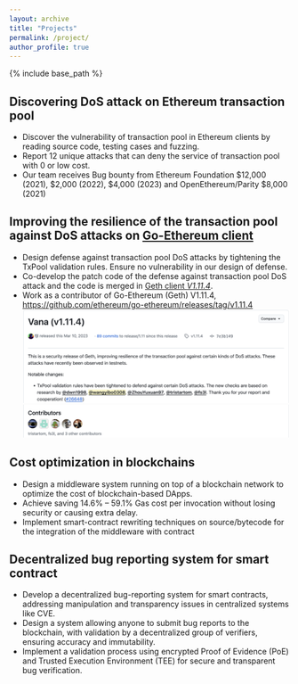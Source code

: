 ```yaml
---
layout: archive
title: "Projects"
permalink: /project/
author_profile: true
---
```


{% include base_path %}


Discovering DoS attack on Ethereum transaction pool
---- 
- Discover the vulnerability of transaction pool in Ethereum clients by reading source code, testing cases and fuzzing.
- Report 12 unique attacks that can deny the service of transaction pool with 0 or low cost.
- Our team receives Bug bounty from Ethereum Foundation $12,000 (2021), $2,000 (2022), $4,000 (2023) and OpenEthereum/Parity $8,000 (2021)

Improving the resilience of the transaction pool against DoS attacks on [Go-Ethereum client](https://github.com/ethereum/go-ethereum)
---- 

- Design defense against transaction pool DoS attacks by tightening the TxPool validation rules. Ensure no vulnerability in our design of defense.
- Co-develop the patch code of the defense against transaction pool DoS attack and the code is merged in [Geth client *V1.11.4*](https://github.com/ethereum/go-ethereum/releases/tag/v1.11.4).
- Work as a contributor of Go-Ethereum (Geth) V1.11.4,
https://github.com/ethereum/go-ethereum/releases/tag/v1.11.4  
![](../images/contributor1.png)
![](../images/contributor2.png)

Cost optimization in blockchains
---- 

- Design a middleware system running on top of a blockchain network to optimize the cost of blockchain-based DApps.
- Achieve saving 14.6% – 59.1% Gas cost per invocation without losing security or causing extra delay.
- Implement smart-contract rewriting techniques on source/bytecode for the integration of the middleware with contract

Decentralized bug reporting system for smart contract
---- 
- Develop a decentralized bug-reporting system for smart contracts, addressing manipulation and transparency issues in centralized systems like CVE.
- Design a system allowing anyone to submit bug reports to the blockchain, with validation by a decentralized group of verifiers, ensuring accuracy and immutability.
- Implement a validation process using encrypted Proof of Evidence (PoE) and Trusted Execution Environment (TEE) for secure and transparent bug verification.
